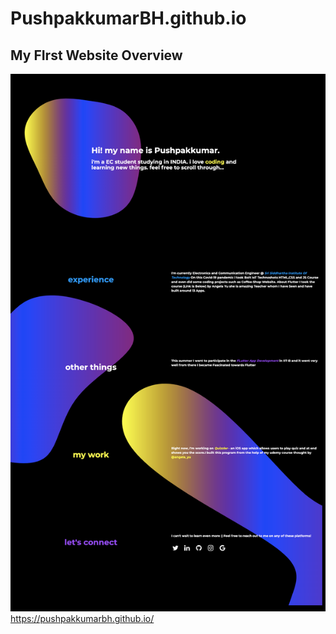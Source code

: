# PushpakkumarBH.github.io

## My FIrst Website Overview
![](https://github.com/PushpakkumarBH/PushpakkumarBH.github.io/blob/master/preview.png)
https://pushpakkumarbh.github.io/
